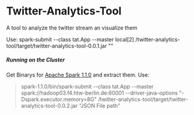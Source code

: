 Twitter-Analytics-Tool
======================

A tool to analyze the twitter stream an visualize them

Use:
spark-submit --class tat.App --master local[2] <pathToRepository>/twitter-analytics-tool/target/twitter-analytics-tool-0.0.1.jar "<JSON File path>" 


##### Running on the Cluster
Get Binarys for [Apache Spark 1.1.0](http://d3kbcqa49mib13.cloudfront.net/spark-1.1.0-bin-hadoop2.4.tgz) and extract them.
Use:

>spark-1.1.0/bin/spark-submit --class tat.App --master spark://hadoop03.f4.htw-berlin.de:60001 --driver-java-options "-Dspark.executor.memory=8G" <pathToRepository>/twitter-analytics-tool/target/twitter-analytics-tool-0.0.2.jar "JSON File path" 
